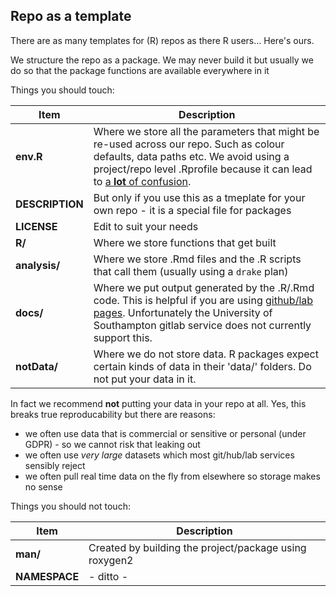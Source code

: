 ## Repo as a template

There are as many templates for (R) repos as there R users... Here's ours.

We structure the repo as a package. We may never build it but usually we do so that the package functions are available everywhere in it

Things you should touch:

| Item        | Description  |
| --- | --- |
| **env.R**  | Where we store all the parameters that might be re-used across our repo. Such as colour defaults, data paths etc. We avoid using a project/repo level .Rprofile because it can lead to [a **lot** of confusion](https://support.rstudio.com/hc/en-us/articles/360047157094-Managing-R-with-Rprofile-Renviron-Rprofile-site-Renviron-site-rsession-conf-and-repos-conf). |
| **DESCRIPTION** | But only if you use this as a tmeplate for your own repo - it is a special file for packages |
| **LICENSE** | Edit to suit your needs |
| **R/** | Where we store functions that get built |
| **analysis/** | Where we store .Rmd files and the .R scripts that call them (usually using a `drake` plan) |
| **docs/** | Where we put output generated by the .R/.Rmd code. This is helpful if you are using [github/lab pages](https://guides.github.com/features/pages/). Unfortunately the University of Southampton gitlab service does not currently support this. |
| **notData/** | Where we do not store data. R packages expect certain kinds of data in their 'data/' folders. Do not put your data in it. |

In fact we recommend **not** putting your data in your repo at all. Yes, this breaks true reproducability but there are reasons:
 * we often use data that is commercial or sensitive or personal (under GDPR) - so we cannot risk that leaking out
 * we often use _very large_ datasets which most git/hub/lab services sensibly reject
 * we often pull real time data on the fly from elsewhere so storage makes no sense 
        
Things you should not touch:

| Item        | Description  |
| --- | --- |
| **man/** | Created by building the project/package using roxygen2 |
| **NAMESPACE** | - ditto - |
